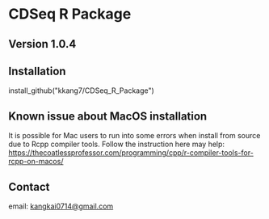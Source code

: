 # CDSeq R Package

## Version 1.0.4 

## Installation

install_github("kkang7/CDSeq_R_Package")

## Known issue about MacOS installation
It is possible for Mac users to run into some errors when install from source due to Rcpp compiler tools. Follow the instruction here may help: https://thecoatlessprofessor.com/programming/cpp/r-compiler-tools-for-rcpp-on-macos/
 

## Contact 
email: kangkai0714@gmail.com
